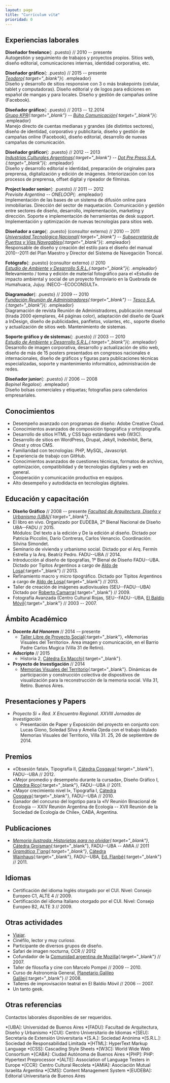 ```yaml
---
layout: page
title: "Currículum vítæ"
prioridad: 0
---
```


## Experiencias laborales
**Diseñador freelance**{: .puesto} // 2010 -- presente  
Autogestión y seguimiento de trabajos y proyectos propios. Sitios web, diseño editorial, comunicaciones internas, identidad corporativa, etc.  

**Diseñador gráfico**{: .puesto} // 2015 -- presente  
*[Teodoro](http://mundoteodoro.com){:target="_blank"}*{: .empleador}  
Diseño y desarrollo de sitios responsive con 3 o más brakepoints (celular, tablet y computadoras). Diseño editorial y de logos para ediciones en español de mangas y para locales. Diseño y gestión de campañas online (Facebook).  

**Diseñador gráfico**{: .puesto} // 2013 -- 12.2014  
*[Grupo KPR](http://www.kpr.com.ar){:target="_blank"} -- [Búho Comunicación](http://www.buhocomunicacion.com.ar){:target="_blank"}*{: .empleador}  
Manejo directo de cuentas medianas y grandes (de distintos sectores), diseño de identidad, corporativo y publicitaria, diseño y gestión de campañas online (Facebook), diseño editorial, desarrollo de nuevas campañas de comunicación.  

**Diseñador gráficor**{: .puesto} // 2012 -- 2013  
*[Industrias Culturales Argentinas](http://www.industriasculturalesargentinas.org){:target="_blank"} -- [Dot Pre Press S.A.](http://dotprepress.com){:target="_blank"}*{: .empleador}  
Diseño y desarrollo editorial e identidad, preparación de originales para preprensa, digitalización y edición de imágenes. Interiorización con los procesos de preprensa, offset digital y ripeador de filminas.  

**Project leader senior**{: .puesto} // 2011 -- 2012  
*Previsite Argentina -- ONELOOP*{: .empleador}  
Implementación de las bases de un sistema de difusión online para inmobiliarias. Dirección del sector de maquetación. Comunicación y gestión entre sectores de diseño, desarrollo, implementación, marketing y dirección. Soporte e implementación de herramientas de desk support. Implementación y optimización de nuevas tecnologías para sitios web.  

**Diseñador a cargo**{: .puesto} (consultor externo) // 2010 -- 2011  
*[Universidad Tecnológica Nacional](http://www.utn.edu.ar){:target="_blank"} -- [Subsecretaria de Puertos y Vías Navegables](http://www.sspyvn.gov.ar){:target="_blank"}*{: .empleador}  
Responsable de diseño y creación del estilo para el diseño del manual 2010--2011 del Plan Maestro y Director del Sistema de Navegación Troncal.  

**Fotógrafo**{: .puesto} (consultor externo) // 2010  
*[Estudio de Ambiente y Desarrollo S.R.L.](http://estudioayd.com.ar){:target="_blank"}*{: .empleador}  
Relevamiento / toma y edición de material fotográfico para el «Estudio de impacto ambiental y social de un proyecto ferroviario en la Quebrada de Humahuaca, Jujuy. INECO--ECOCONSULT».  

**Diagramador**{: .puesto} // 2009 -- 2010  
*[Fundación Reunión de Administradores](http://www.reunion-adm.com){:target="_blank"} -- [Tesco S.A.](http://www.fra.org.ar/tesco.asp){:target="_blank"}*{: .empleador}  
Diagramación de revista Reunión de Administradores, publicación mensual (tirada 2000 ejemplares, 44 páginas color), adaptación del diseño de Quark a InDesign, diseño de publicidades, panfletos, volantes, etc., soporte diseño y actualización de sitios web. Mantenimiento de sistemas.  

**Soporte gráfico y de sistemas**{: .puesto} // 2003 -- 2010  
*[Estudio de Ambiente y Desarrollo S.R.L.](http://estudioayd.com.ar){:target="_blank"}*{: .empleador}  
Desarrollo de imagen corporativa, desarrollo y actualización de sitio web, diseño de más de 15 posters presentados en congresos nacionales e internacionales, diseño de gráficos y figuras para publicaciones técnicas especializadas, soporte y mantenimiento informático, administración de redes.  

**Diseñador junior**{: .puesto} // 2006 -- 2008  
*Bepinel Regalos*{: .empleador}  
Diseño bolsas comerciales y etiquetas; fotografías para calendarios empresariales.

## Conocimientos
- Desempeño avanzado con programas de diseño: Adobe Creative Cloud.
- Conocimientos avanzados de composición tipográfica y <span title="Conjunto de usos y convenciones particulares con las que se rige la escritura por medio de elementos tipográficos en cada lengua">ortotipografía</span>.
- Desarrollo de sitios HTML y CSS bajo estándares web (W3C).
- Desarrollo de sitios en WordPress, Drupal, Jekyll, Indexhibit, Berta, Ghost y otros CMS.
- Familiaridad con tecnologías: PHP, MySQL, Javascript.
- Experiencia de trabajo con GitHub.
- Conocimientos avanzados de cuestiones técnicas, formatos de archivo, optimización, compatibilidad y de tecnologías digitales y web en general.
- Cooperación y comunicación productiva en equipos.
- Alto desempeño y autodidacta en tecnologías digitales.

## Educación y capacitación
- **Diseño Gráfico** // 2008 -- presente
*[Facultad de Arquitectura, Diseño y Urbanismo (UBA)](http://www.fadu.uba.ar){:target="_blank"}*.
- El libro en vivo. Organizado por EUDEBA, 2º Bienal Nacional de Diseño UBA--FADU // 2015.  
Módulos: Del texto a la edición y De la edición al diseño. Dictado por Patricia Piccolini, Darío Contreras, Carlos Venancio. Coordinación: Silvina Simondet.
- Seminario de vivienda y urbanismo social. Dictado por el Arq. Fermín Estrella y la Arq. Beatríz Pedro. FADU--UBA // 2014.
- Introducción al diseño de tipografías, 1º Bienal de Diseño FADU--UBA. Dictado por Tipitos Argentinos a cargo de [Aldo de Losa](http://www.cdt-uba.org/index.php?option=com_content&view=article&id=150:cv-de-losa&catid=42:cv-profesores&Itemid=75){:target="_blank"} // 2013.
- Refinamiento macro y micro tipográfico. Dictado por Tipitos Argentinos a cargo de [Aldo de Losa](http://www.cdt-uba.org/index.php?option=com_content&view=article&id=150:cv-de-losa&catid=42:cv-profesores&Itemid=75){:target="_blank"} // 2013.
- Taller de creación de imágenes audiovisuales (SEU--FADU--UBA) Dictado por [Roberto Camarra](http://robertocamarra.blogspot.com){:target="_blank"} // 2009.
- Fotografía Avanzada (Centro Cultural Rojas, SEU--FADU--UBA, [El Baldío Móvil](http://www.elbaldiomovil.com.ar){:target="_blank"} // 2003 -- 2007.

## Ámbito Académico
- **Docente *Ad Honorem*** // 2014 -– presente       
	- [Taller Libre de Proyecto Social](http://www.tlps.com.ar){:target="_blank"}, «Memorias Visuales del Territorio». Área imagen y comunicación, en el Barrio Padre Carlos Mugica (Villa 31 de Retiro).
- **Adscripto** // 2015
	- Historia 2, [Cátedra Ex Macchi](https://www.facebook.com/CatedraMacchiH2){:target="_blank"}.
- **Proyecto de Investigación** // 2014
	- [Memorias Visuales del Territorio](http://www.fadu.uba.ar/investigacion/proyec_piamyc02){:target="_blank"}. Dinámicas de participación y construcción colectiva de dispositivos de visualización para la reconstrucción de la memoria social. Villa 31, Retiro. Buenos Aires.

## Presentaciones y Papers
- *Proyecto Si + Red. X Encuentro Regional. XXVIII Jornadas de Investigación*
	- Presentación de Paper y Exposición del proyecto en conjunto con: Lucas Giono, Soledad Silva y Amelia Ojeda con el trabajo titulado Memorias Visuales del Territorio, Villa 31. 25, 26 de septiembre de 2014.

## Premios
- «Obsesión fatal», Tipografía II, [Cátedra Cosgaya](http://www.catedracosgaya.com.ar){:target="_blank"}, FADU--UBA // 2012.
- «Mejor promedio y desempeño durante la cursada», Diseño Gráfico I, [Cátedra Rico](http://www.catedrarico.com.ar){:target="_blank"}, FADU--UBA // 2011.
- «Mayor crecimiento nivel I», Tipografía I, [Cátedra Cosgaya](http://www.catedracosgaya.com.ar){:target="_blank"}, FADU--UBA // 2010.
- Ganador del concurso del logotipo para la «IV Reunión Binacional de Ecología -- XXIV Reunión Argentina de Ecología -- XVII Reunión de la Sociedad de Ecología de Chile», CABA, Argentina.

## Publicaciones
- *[Memoria ilustrada: Historietas para no olvidar](https://issuu.com/ek-cultura/docs/memoria-ilustrada-hoja_por_hoja-baja?e=0){:target="_blank"}*, [Cátedra Groisman](http://www.fadu.uba.ar/sitios/catedras/groisman){:target="_blank"}, FADU--UBA -- AMIA // 2011
- *[Gramática T'ang](http://issuu.com/flanbe/docs/tangram__trailer_issue/1){:target="_blank"}*, [Cátedra Wainhaus](http://www.morfologiawainhaus.com.ar){:target="_blank"}, FADU--UBA, [Ed. Flanbé](http://www.flanbe.com.ar){:target="_blank"} // 2011.

## Idiomas
- Certificación del idioma Inglés otorgado por el CUI. Nivel: Consejo Europeo C1, ALTE 4 // 2009.
- Certificación del idioma Italiano otorgado por el CUI. Nivel: Consejo Europeo B2, ALTE 3 // 2009.

## Otras actividades
- [Viajar](https://goo.gl/3Jk8tJ).
- Cinéfilo, lector y muy curioso.
- Participante de diversos grupos de diseño.
- Safari de imagen nocturna, CCR // 2012
- Cofundador de la [Comunidad argentina de Mozilla](https://www.facebook.com/mozilla.ar){:target="_blank"} // 2007.
- Taller de filosofía y cine con Marcelo Pompei // 2009 -- 2010.
- Curso de Astronomía General, [Planetario Galileo Galilei](http://www.planetario.gov.ar){:target="_blank"} // 2008.
- Talleres de improvisación teatral en El Baldío Móvil // 2006 -- 2007.
- Un tanto geek.

## Otras referencias
Contactos laborales disponibles de ser requeridos.

*[UBA]: Universidad de Buenos Aires
*[FADU]: Facultad de Arquitectura, Diseño y Urbanismo
*[CUI]: Centro Universitario de Idiomas
*[SEU]: Secretaría de Extensión Universitaria
*[S.A.]: Sociedad Anónima
*[S.R.L.]: Sociedad de Responsabilidad Limitada
*[HTML]: HyperText Markup Language
*[CSS]: Cascading Style Sheets
*[W3C]: World Wide Web Consortium
*[CABA]: Ciudad Autónoma de Buenos Aires
*[PHP]: PHP: Hypertext Preprocessor
*[ALTE]: Association of Language Testers in Europe
*[CCR]: Centro Cultural Recoleta
*[AMIA]: Asociación Mutual Israelita Argentina
*[CMS]: Content Management System
*[EUDEBA]: Editorial Universitaria de Buenos Aires
